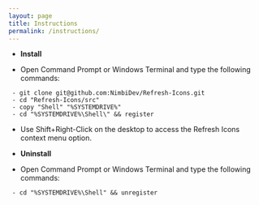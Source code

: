 ```yaml
---
layout: page
title: Instructions
permalink: /instructions/
---
```


 * **Install**
 
 - Open Command Prompt or Windows Terminal and type the following commands:
 
 ```batch
  - git clone git@github.com:NimbiDev/Refresh-Icons.git
  - cd "Refresh-Icons/src"
  - copy "Shell" "%SYSTEMDRIVE%"
  - cd "%SYSTEMDRIVE%\Shell\" && register
 ```

 - Use Shift+Right-Click on the desktop to access the Refresh Icons context menu option.

 * **Uninstall**

  - Open Command Prompt or Windows Terminal and type the following commands:

 ```batch
  - cd "%SYSTEMDRIVE%\Shell" && unregister
 ```